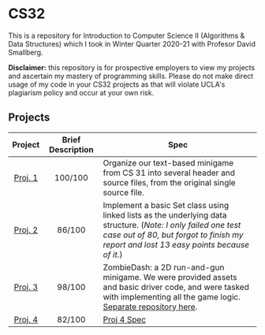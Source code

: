 # CS32
This is a repository for Introduction to Computer Science II (Algorithms & Data Structures) which I took in Winter Quarter 2020-21 with Profesor David Smallberg.

**Disclaimer:** this repository is for prospective employers to view my projects and ascertain my mastery of programming skills. Please do not make direct usage of
my code in your CS32 projects as that will violate UCLA's plagiarism policy and occur at your own risk.

## Projects
| Project | Brief Description | Spec |
|:-------:|:-----:|-------------------|
| [Proj. 1](Project%201) | 100/100 | Organize our text-based minigame from CS 31 into several header and source files, from the original single source file. |
| [Proj. 2](Project%202) | 86/100 | Implement a basic Set class using linked lists as the underlying data structure. (*Note: I only failed one test case out of 80, but forgot to finish my report and lost 13 easy points because of it.*) |
| [Proj. 3](Project%203) | 98/100 | ZombieDash: a 2D run-and-gun minigame. We were provided assets and basic driver code, and were tasked with implementing all the game logic. [Separate repository here](https://github.com/mppombo5/ZombieDash). |
| [Proj. 4](Project%204) | 82/100 | [Proj 4 Spec](Project_4/cs32-p4-spec.pdf)
